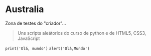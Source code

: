 # Australia
Zona de testes do "criador"...
> Uns scripts aleátorios do curso de python
e de HTML5, CSS3, JavaScript

`print('Olá, mundo')`
`alert('Olá,Mundo')`
